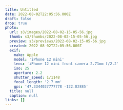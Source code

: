 ```yaml
---
title: Untitled
date: 2022-08-02T22:05:56.000Z
draft: false
drop: true
photo:
  url: s3/images/2022-08-02-15-05-56.jpg
  thumb: s3/thumbs/2022-08-02-15-05-56.jpg
  preview: s3/previews/2022-08-02-15-05-56.jpg
  created: 2022-08-02T22:05:56.000Z
  exif:
    make: Apple
    model: 'iPhone 12 mini'
    lens: 'iPhone 12 mini front camera 2.71mm f/2.2'
    iso: 25
    aperture: 2.2
    shutter_speed: 1/1148
    focal_length: '2.7 mm'
    gps: '47.3344027777778 -122.82885'
  title: null
  caption: null
links: []
---
```

